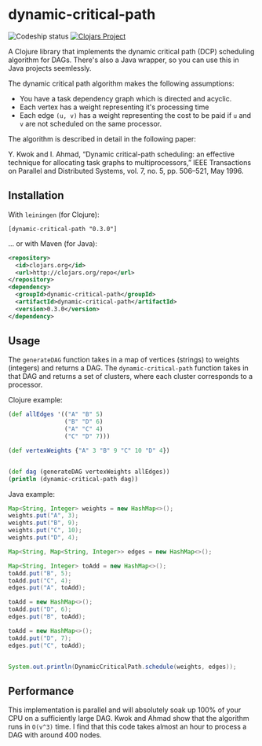 # dynamic-critical-path

![Codeship status](https://codeship.com/projects/8bcaf1a0-b45f-0134-be92-665c05a5a8f8/status?branch=master) [![Clojars Project](https://img.shields.io/clojars/v/dynamic-critical-path.svg)](https://clojars.org/dynamic-critical-path)

A Clojure library that implements the dynamic critical path (DCP) scheduling algorithm for DAGs. There's also a Java wrapper, so you can use this in Java projects seemlessly.

The dynamic critical path algorithm makes the following assumptions:

* You have a task dependency graph which is directed and acyclic.
* Each vertex has a weight representing it's processing time
* Each edge `(u, v)` has a weight representing the cost to be paid if `u` and `v` are not scheduled on the same processor.

The algorithm is described in detail in the following paper:

Y. Kwok and I. Ahmad, “Dynamic critical-path scheduling: an effective technique for allocating task graphs to multiprocessors,” IEEE Transactions on Parallel and Distributed Systems, vol. 7, no. 5, pp. 506–521, May 1996.

## Installation

With `leiningen` (for Clojure):

```
[dynamic-critical-path "0.3.0"]
```

... or with Maven (for Java):

```xml
<repository>
  <id>clojars.org</id>
  <url>http://clojars.org/repo</url>
</repository>
<dependency>
  <groupId>dynamic-critical-path</groupId>
  <artifactId>dynamic-critical-path</artifactId>
  <version>0.3.0</version>
</dependency>
```


## Usage

The `generateDAG` function takes in a map of vertices (strings) to weights (integers) and returns a DAG. The `dynamic-critical-path` function takes in that DAG and returns a set of clusters, where each cluster corresponds to a processor. 

Clojure example:

```clojure
(def allEdges '(("A" "B" 5)
                ("B" "D" 6)
                ("A" "C" 4)
                ("C" "D" 7)))

(def vertexWeights {"A" 3 "B" 9 "C" 10 "D" 4})


(def dag (generateDAG vertexWeights allEdges))
(println (dynamic-critical-path dag))
```

Java example:

```java
Map<String, Integer> weights = new HashMap<>();
weights.put("A", 3);
weights.put("B", 9);
weights.put("C", 10);
weights.put("D", 4);

Map<String, Map<String, Integer>> edges = new HashMap<>();

Map<String, Integer> toAdd = new HashMap<>();
toAdd.put("B", 5);
toAdd.put("C", 4);
edges.put("A", toAdd);

toAdd = new HashMap<>();
toAdd.put("D", 6);
edges.put("B", toAdd);

toAdd = new HashMap<>();
toAdd.put("D", 7);
edges.put("C", toAdd);


System.out.println(DynamicCriticalPath.schedule(weights, edges));
```

## Performance

This implementation is parallel and will absolutely soak up 100% of your CPU on a sufficiently large DAG. Kwok and Ahmad show that the algorithm runs in `O(v^3)` time. I find that this code takes almost an hour to process a DAG with around 400 nodes.

